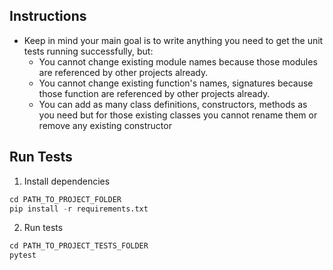## Instructions

- Keep in mind your main goal is to write anything you need to get the unit tests running successfully, but:
  - You cannot change existing module names because those modules are referenced by other projects already. 
  - You cannot change existing function's names, signatures because those function are referenced by other projects already. 
  - You can add as many class definitions, constructors, methods as you need but for those existing classes you cannot rename them or remove any existing constructor

## Run Tests

1. Install dependencies

```python
cd PATH_TO_PROJECT_FOLDER
pip install -r requirements.txt
```

2. Run tests

```python
cd PATH_TO_PROJECT_TESTS_FOLDER
pytest
```
